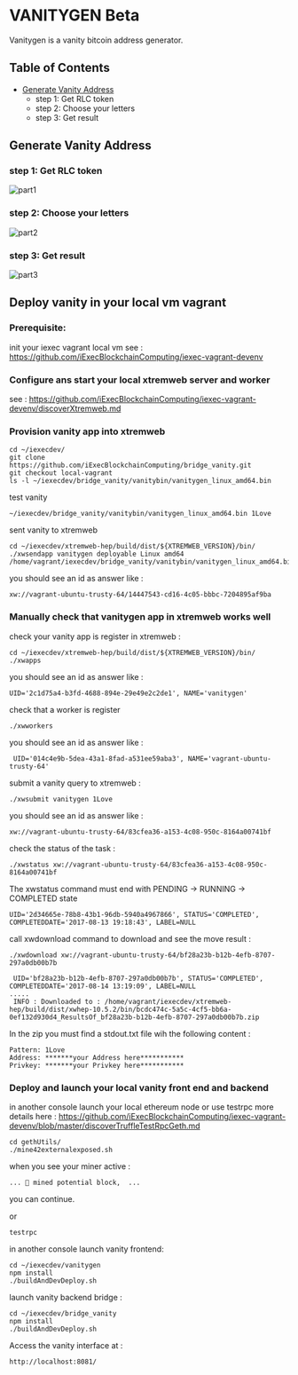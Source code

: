 # VANITYGEN Beta

Vanitygen is a vanity bitcoin address generator.

## Table of Contents

- [Generate Vanity Address](#generate-vanity-address)
    - step 1: Get RLC token
    - step 2: Choose your letters
    - step 3: Get result

## Generate Vanity Address

### step 1: Get RLC token
![part1](https://user-images.githubusercontent.com/22321477/26879236-a405eccc-4b90-11e7-8e98-e46422a8b673.gif)

### step 2: Choose your letters
![part2](https://user-images.githubusercontent.com/22321477/26878943-86f175d0-4b8f-11e7-999c-a4872a05057f.gif)

### step 3: Get result
![part3](https://user-images.githubusercontent.com/22321477/26879217-8fdcedb8-4b90-11e7-95a0-3232056bdeb3.gif)


## Deploy vanity in your local vm vagrant


### Prerequisite:

init your iexec vagrant local vm see :
https://github.com/iExecBlockchainComputing/iexec-vagrant-devenv


### Configure ans start your local xtremweb server and worker

see : https://github.com/iExecBlockchainComputing/iexec-vagrant-devenv/discoverXtremweb.md




### Provision vanity app into xtremweb

```
cd ~/iexecdev/
git clone https://github.com/iExecBlockchainComputing/bridge_vanity.git
git checkout local-vagrant
ls -l ~/iexecdev/bridge_vanity/vanitybin/vanitygen_linux_amd64.bin
```
test vanity 
```
~/iexecdev/bridge_vanity/vanitybin/vanitygen_linux_amd64.bin 1Love
```

sent vanity to xtremweb
```
cd ~/iexecdev/xtremweb-hep/build/dist/${XTREMWEB_VERSION}/bin/
./xwsendapp vanitygen deployable Linux amd64 /home/vagrant/iexecdev/bridge_vanity/vanitybin/vanitygen_linux_amd64.bin
```

you should see an id as answer like :
```
xw://vagrant-ubuntu-trusty-64/14447543-cd16-4c05-bbbc-7204895af9ba
```


### Manually check that vanitygen app in xtremweb works well
 
check your vanity app is register in xtremweb :
```
cd ~/iexecdev/xtremweb-hep/build/dist/${XTREMWEB_VERSION}/bin/
./xwapps
```
you should see an id as answer like :
```
UID='2c1d75a4-b3fd-4688-894e-29e49e2c2de1', NAME='vanitygen'
```
check that a worker is register 
```
./xwworkers
```
you should see an id as answer like :
```
 UID='014c4e9b-5dea-43a1-8fad-a531ee59aba3', NAME='vagrant-ubuntu-trusty-64'
```

submit a vanity query to xtremweb :
```
./xwsubmit vanitygen 1Love

```
you should see an id as answer like :
```
xw://vagrant-ubuntu-trusty-64/83cfea36-a153-4c08-950c-8164a00741bf
```
check the status of the task :
```
./xwstatus xw://vagrant-ubuntu-trusty-64/83cfea36-a153-4c08-950c-8164a00741bf
```

The xwstatus command must end with PENDING -> RUNNING -> COMPLETED state
```
UID='2d34665e-78b8-43b1-96db-5940a4967866', STATUS='COMPLETED', COMPLETEDDATE='2017-08-13 19:18:43', LABEL=NULL
```

call xwdownload command to download and see the move result :
```
./xwdownload xw://vagrant-ubuntu-trusty-64/bf28a23b-b12b-4efb-8707-297a0db00b7b
```

```
 UID='bf28a23b-b12b-4efb-8707-297a0db00b7b', STATUS='COMPLETED', COMPLETEDDATE='2017-08-14 13:19:09', LABEL=NULL
.....
 INFO : Downloaded to : /home/vagrant/iexecdev/xtremweb-hep/build/dist/xwhep-10.5.2/bin/bcdc474c-5a5c-4cf5-bb6a-0ef132d930d4_ResultsOf_bf28a23b-b12b-4efb-8707-297a0db00b7b.zip
```

In the zip you must find a stdout.txt file wih the following content :
```                                                           
Pattern: 1Love                                                                   
Address: *******your Address here***********                                     
Privkey: *******your Privkey here***********
```

### Deploy and launch your local vanity front end and backend

in another console launch your local ethereum node or use testrpc
more details here :
https://github.com/iExecBlockchainComputing/iexec-vagrant-devenv/blob/master/discoverTruffleTestRpcGeth.md
```
cd gethUtils/
./mine42externalexposed.sh
```
when you see your miner active :
```
... 🔨 mined potential block,  ...
```
you can continue.

or 
```
testrpc
```
in another console launch vanity frontend:
```
cd ~/iexecdev/vanitygen
npm install
./buildAndDevDeploy.sh
```


launch vanity backend bridge  :
```
cd ~/iexecdev/bridge_vanity
npm install
./buildAndDevDeploy.sh

```
Access the vanity interface at :
```
http://localhost:8081/
```
